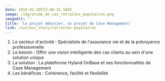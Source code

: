 ```yaml
---
date: 2019-02-28T23:40:32.169Z
image: /img/etude_de_cas_retraites_populaires.png
imageAlt: ''
title: 'Le projet eDossier, un projet de Case Management'
link: /success_story/retraites-populaires
---
```


1. Le secteur d'activité : Spécialiste de l'assurance vie et de la prévoyance professionnelle
2. Le besoin : Offrir une vision intelligente des cas clients au sein d'une solution unique
3. La solution : La plateforme Hyland OnBase et ses fonctionnalités de Case Management
4. Les bénéfices : Cohérence, facilité et flexibilité

